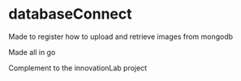 # databaseConnect

Made to register how to upload and retrieve images from mongodb

Made all in go

Complement to the innovationLab project
